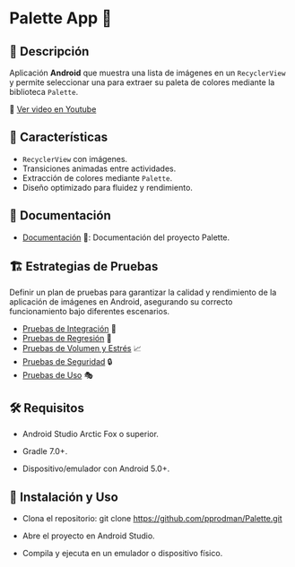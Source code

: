 
# Palette App 🎨

## 📌 Descripción
Aplicación **Android** que muestra una lista de imágenes en un `RecyclerView` y permite seleccionar una para extraer su paleta de colores mediante la biblioteca `Palette`.

🎥 [Ver video en Youtube](https://www.youtube.com/shorts/mrcvX08uODA)

## 🚀 Características
- `RecyclerView` con imágenes.
- Transiciones animadas entre actividades.
- Extracción de colores mediante `Palette`.
- Diseño optimizado para fluidez y rendimiento.

## 📂 Documentación
- [Documentación](./DOCUMENTACION.md) 📖: Documentación del proyecto Palette.

## 🏗️ Estrategias de Pruebas
Definir un plan de pruebas para garantizar la calidad y rendimiento de la aplicación de imágenes en Android, asegurando su correcto funcionamiento bajo diferentes escenarios.

- [Pruebas de Integración](./PRUEBAS_INTEGRACION.md) 🧪
- [Pruebas de Regresión](./PRUEBAS_REGRESION.md) 🔄
- [Pruebas de Volumen y Estrés](./PRUEBAS_VOLUMEN_ESTRES.md) 📈
- [Pruebas de Seguridad](./PRUEBAS_SEGURIDAD.md) 🔒
- [Pruebas de Uso](./PRUEBAS_USO.md) 🎭

## 🛠️ Requisitos

- Android Studio Arctic Fox o superior.

- Gradle 7.0+.

- Dispositivo/emulador con Android 5.0+.

## 📝 Instalación y Uso

- Clona el repositorio: git clone https://github.com/pprodman/Palette.git

- Abre el proyecto en Android Studio.

- Compila y ejecuta en un emulador o dispositivo físico.
